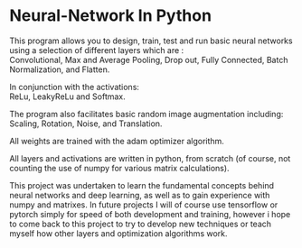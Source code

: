 # Neural-Network In Python
This program allows you to design, train, test and run basic neural networks using a selection of different layers which are :  
Convolutional, Max and Average Pooling, Drop out, Fully Connected, Batch Normalization, and Flatten.  

In conjunction with the activations:  
ReLu, LeakyReLu and Softmax.  

The program also facilitates basic random image augmentation including:  
Scaling, Rotation, Noise, and Translation.  

All weights are trained with the adam optimizer algorithm.  

All layers and activations are written in python, from scratch (of course, not counting the use of numpy for various matrix calculations).

This project was undertaken to learn the fundamental concepts behind neural networks and deep learning, as well as to gain experience with numpy and matrixes. In future projects I will of course use tensorflow or pytorch simply for speed of both development and training, however i hope to come back to this project to try to develop new techniques or teach myself how other layers and optimization algorithms work.
